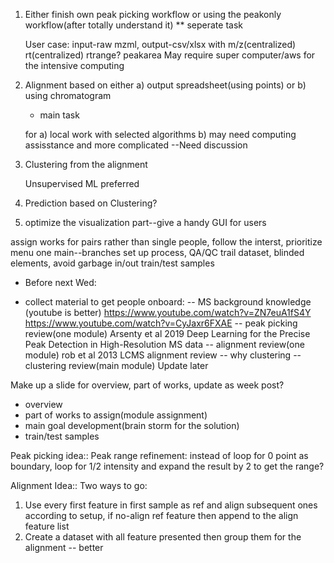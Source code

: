1. Either finish own peak picking workflow or using the peakonly workflow(after totally understand it)
	** seperate task

	User case: input-raw mzml, output-csv/xlsx with m/z(centralized) rt(centralized) rtrange? peakarea
	May require super computer/aws for the intensive computing


2. Alignment based on either a) output spreadsheet(using points) or b) using chromatogram
	* main task

	for a) local work with selected algorithms
	b) may need computing assisstance and more complicated
	--Need discussion

3. Clustering from the alignment

	Unsupervised ML preferred

4. Prediction based on Clustering?

5. optimize the visualization part--give a handy GUI for users

assign works for pairs rather than single people, follow the interst, prioritize menu
one main--branches
set up process, QA/QC trail dataset, blinded elements, avoid garbage in/out
train/test samples


* Before next Wed:
- collect material to get people onboard:
-- MS background knowledge (youtube is better)
	https://www.youtube.com/watch?v=ZN7euA1fS4Y
	https://www.youtube.com/watch?v=CyJaxr6FXAE
-- peak picking review(one module)
	Arsenty et al 2019 Deep Learning for the Precise Peak Detection in High-Resolution MS data
-- alignment review(one module)
	rob et al 2013 LCMS alignment review
-- why clustering
-- clustering review(main module)
Update later


Make up a slide for overview, part of works, update as week post?
- overview
- part of works to assign(module assignment)
- main goal development(brain storm for the solution)
- train/test samples


Peak picking idea::
Peak range refinement: instead of loop for 0 point as boundary, loop for 1/2 intensity and expand the result by 2 to get the range?


Alignment Idea::
Two ways to go:
1. Use every first feature in first sample as ref and align subsequent ones according to setup, if no-align ref feature then append to the align feature list
2. Create a dataset with all feature presented then group them for the alignment -- better
